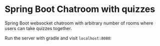 # Spring Boot Chatroom with quizzes

Spring Boot websocket chatroom with arbitrary number of rooms where users can take quizzes together.



Run the server with gradle and visit `localhost:8080`:




